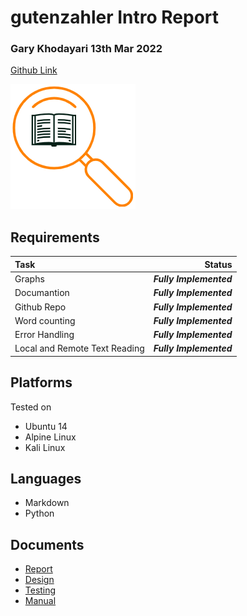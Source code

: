 # gutenzahler Intro Report
### Gary Khodayari 13th Mar 2022

[Github Link](https://github.com/d0ntblink/gutenzahler)

![Log](https://github.com/d0ntblink/gutenzahler/blob/master/Extra/logo.png)

## Requirements

| Task | Status |
|:---------------|------------------------------------------------------:|
| Graphs | ***Fully Implemented*** |
| Documantion | ***Fully Implemented*** |
| Github Repo | ***Fully Implemented*** |
| Word counting | ***Fully Implemented*** |
| Error Handling | ***Fully Implemented*** |
| Local and Remote Text Reading | ***Fully Implemented*** |


## Platforms
Tested on
* Ubuntu 14
* Alpine Linux
* Kali Linux

## Languages
* Markdown
* Python

## Documents
* [Report](https://github.com/d0ntblink/gutenzahler/blob/master/Documents/intro.pdf)
* [Design](https://github.com/d0ntblink/gutenzahler/blob/master/Documents/design.pdf)
* [Testing](https://github.com/d0ntblink/gutenzahler/blob/master/Documents/testing.pdf)
* [Manual](https://github.com/d0ntblink/gutenzahler/blob/master/Documents/usermanual.pdf)

